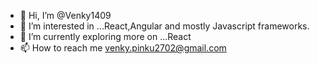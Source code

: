 - 👋 Hi, I’m @Venky1409
- 👀 I’m interested in ...React,Angular and mostly Javascript frameworks.
- 🌱 I’m currently exploring more on ...React
- 📫 How to reach me venky.pinku2702@gmail.com

<!---
Venky1409/Venky1409 is a ✨ special ✨ repository because its `README.md` (this file) appears on your GitHub profile.
You can click the Preview link to take a look at your changes.
--->
